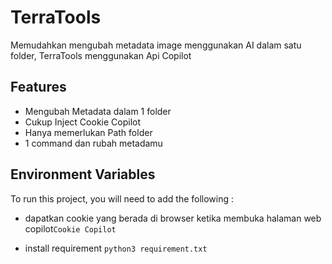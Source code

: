 
# TerraTools

Memudahkan mengubah metadata image menggunakan AI dalam satu folder, TerraTools menggunakan Api Copilot


## Features

- Mengubah Metadata dalam 1 folder
- Cukup Inject Cookie Copilot
- Hanya memerlukan Path folder
- 1 command dan rubah metadamu 


## Environment Variables

To run this project, you will need to add the following :

- dapatkan cookie yang berada di browser ketika membuka halaman web copilot`Cookie Copilot`

- install requirement `python3 requirement.txt`

